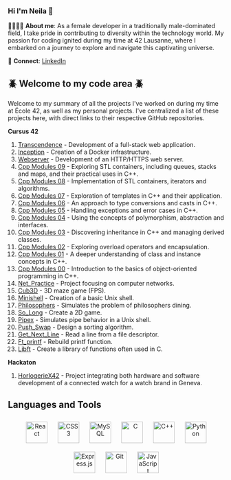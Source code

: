 ### Hi I'm Neila 👋

🌷👩‍💻💖 **About me**:
As a female developer in a traditionally male-dominated field, I take pride in contributing to diversity within the technology world. My passion for coding ignited during my time at 42 Lausanne, where I embarked on a journey to explore and navigate this captivating universe.

💌 **Connect**:
[LinkedIn](https://www.linkedin.com/in/neilam4242)

## 🪲 Welcome to my code area 🪲
Welcome to my summary of all the projects I've worked on during my time at École 42, as well as my personal projects. I've centralized a list of these projects here, with direct links to their respective GitHub repositories.

**Cursus 42**

1. [Transcendence](https://github.com/neila42/Transcendance) - Development of a full-stack web application.
2. [Inception](https://github.com/neila42/Inception) - Creation of a Docker infrastructure.
3. [Webserver](https://github.com/neila42/Webserver) - Development of an HTTP/HTTPS web server.
5. [Cpp Modules 09](https://github.com/neila42/Cpp09) - Exploring STL containers, including queues, stacks and maps, and their practical uses in C++.
6. [Cpp Modules 08](https://github.com/neila42/Cpp08) - Implementation of STL containers, iterators and algorithms.
7. [Cpp Modules 07](https://github.com/neila42/Cpp07) - Exploration of templates in C++ and their application.
8. [Cpp Modules 06](https://github.com/neila42/Cpp06) - An approach to type conversions and casts in C++.
9. [Cpp Modules 05](https://github.com/neila42/Cpp05) - Handling exceptions and error cases in C++.
10. [Cpp Modules 04](https://github.com/neila42/Cpp04) - Using the concepts of polymorphism, abstraction and interfaces.
11. [Cpp Modules 03](https://github.com/neila42/Cpp03) - Discovering inheritance in C++ and managing derived classes.
12. [Cpp Modules 02](https://github.com/neila42/Cpp02) - Exploring overload operators and encapsulation.
13. [Cpp Modules 01](https://github.com/neila42/Cpp01) - A deeper understanding of class and instance concepts in C++.
14. [Cpp Modules 00](https://github.com/neila42/Cpp00) - Introduction to the basics of object-oriented programming in C++.
15. [Net_Practice](https://github.com/neila42/Net_Practice) - Project focusing on computer networks.
19. [Cub3D](https://github.com/neila42/Cub3D) - 3D maze game (FPS).
20. [Minishell](https://github.com/neila42/minishell) - Creation of a basic Unix shell.
21. [Philosophers](https://github.com/neila42/Philosophers) - Simulates the problem of philosophers dining.
22. [So_Long](https://github.com/neila42/So_long) - Create a 2D game.
23. [Pipex](https://github.com/neila42/Pipex) - Simulates pipe behavior in a Unix shell.
24. [Push_Swap](https://github.com/neila42/Push_swap) - Design a sorting algorithm.
25. [Get_Next_Line](https://github.com/neila42/Get_next_line) - Read a line from a file descriptor.
26. [Ft_printf](https://github.com/neila42/Ft_printf) - Rebuild printf function.
27. [Libft](https://github.com/neila42/Libft) - Create a library of functions often used in C.

**Hackaton**
1. [HorlogerieX42](https://github.com/neila42/HorlogerieX42) - Project integrating both hardware and software development of a connected watch for a watch brand in Geneva.

## Languages and Tools  
<div align="center">  
<a href="https://reactjs.org/" target="_blank"><img style="margin: 10px" src="https://profilinator.rishav.dev/skills-assets/react-original-wordmark.svg" alt="React" height="50" /></a>  
<a href="https://www.w3schools.com/css/" target="_blank"><img style="margin: 10px" src="https://profilinator.rishav.dev/skills-assets/css3-original-wordmark.svg" alt="CSS3" height="50" /></a>  
<a href="https://www.mysql.com/" target="_blank"><img style="margin: 10px" src="https://profilinator.rishav.dev/skills-assets/mysql-original-wordmark.svg" alt="MySQL" height="50" /></a>  
<a href="https://www.cprogramming.com/" target="_blank"><img style="margin: 10px" src="https://profilinator.rishav.dev/skills-assets/c-original.svg" alt="C" height="50" /></a>  
<a href="https://www.cplusplus.com/" target="_blank"><img style="margin: 10px" src="https://profilinator.rishav.dev/skills-assets/cplusplus-original.svg" alt="C++" height="50" /></a>  
<a href="https://www.python.org/" target="_blank"><img style="margin: 10px" src="https://profilinator.rishav.dev/skills-assets/python-original.svg" alt="Python" height="50" /></a>  
<a href="https://expressjs.com/" target="_blank"><img style="margin: 10px" src="https://profilinator.rishav.dev/skills-assets/express-original-wordmark.svg" alt="Express.js" height="50" /></a>  
<a href="https://github.com/" target="_blank"><img style="margin: 10px" src="https://profilinator.rishav.dev/skills-assets/git-scm-icon.svg" alt="Git" height="50" /></a>  
<a href="https://www.javascript.com/" target="_blank"><img style="margin: 10px" src="https://profilinator.rishav.dev/skills-assets/javascript-original.svg" alt="JavaScript" height="50" /></a>  
</div>
